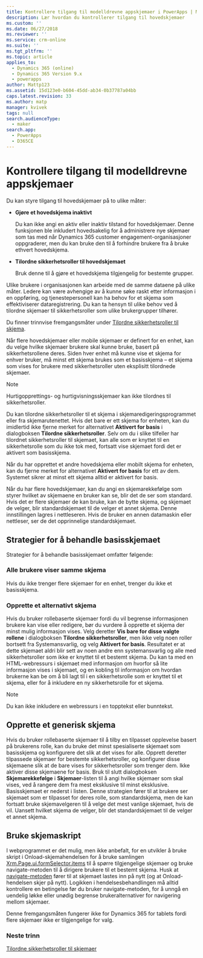 ```yaml
---
title: Kontrollere tilgang til modelldrevne appskjemaer i PowerApps | MicrosoftDocs
description: Lær hvordan du kontrollerer tilgang til hovedskjemaer
ms.custom: ''
ms.date: 06/27/2018
ms.reviewer: ''
ms.service: crm-online
ms.suite: ''
ms.tgt_pltfrm: ''
ms.topic: article
applies_to:
  - Dynamics 365 (online)
  - Dynamics 365 Version 9.x
  - powerapps
author: Mattp123
ms.assetid: 15d123e0-b604-45dd-ab34-0b37787a04bb
caps.latest.revision: 33
ms.author: matp
manager: kvivek
tags: null
search.audienceType:
  - maker
search.app:
  - PowerApps
  - D365CE
---
```

# <a name="control-access-to-model-driven-app-forms"></a>Kontrollere tilgang til modelldrevne appskjemaer

 Du kan styre tilgang til hovedskjemaer på to ulike måter:  
  
- **Gjøre et hovedskjema inaktivt**  
  
     Du kan ikke angi en aktiv eller inaktiv tilstand for hovedskjemaer. Denne funksjonen ble inkludert hovedsakelig for å administrere nye skjemaer som tas med når Dynamics 365 customer engagement-organisasjoner oppgraderer, men du kan bruke den til å forhindre brukere fra å bruke ethvert hovedskjema.   
  
- **Tilordne sikkerhetsroller til hovedskjemaet**  
  
     Bruk denne til å gjøre et hovedskjema tilgjengelig for bestemte grupper.  
  
 Ulike brukere i organisasjonen kan arbeide med de samme dataene på ulike måter. Ledere kan være avhengige av å kunne søke raskt etter informasjon i en oppføring, og tjenestepersonell kan ha behov for et skjema som effektiviserer dataregistrering. Du kan ta hensyn til ulike behov ved å tilordne skjemaer til sikkerhetsroller som ulike brukergrupper tilhører.  
  
 Du finner trinnvise fremgangsmåter under [Tilordne sikkerhetsroller til skjema](https://docs.microsoft.com/dynamics365/customer-engagement/admin/assign-security-roles-form).  
  
 Når flere hovedskjemaer eller mobile skjemaer er definert for en enhet, kan du velge hvilke skjemaer brukere skal kunne bruke, basert på sikkerhetsrollene deres. Siden hver enhet må kunne vise et skjema for enhver bruker, må minst ett skjema brukes som et basisskjema – et skjema som vises for brukere med sikkerhetsroller uten eksplisitt tilordnede skjemaer.  
  
> [!NOTE]
>  Hurtigopprettings- og hurtigvisningsskjemaer kan ikke tilordnes til sikkerhetsroller.  
  
 Du kan tilordne sikkerhetsroller til et skjema i skjemaredigeringsprogrammet eller fra skjemarutenettet. Hvis det bare er ett skjema for enheten, kan du imidlertid ikke fjerne merket for alternativet **Aktivert for basis** i dialogboksen **Tilordne sikkerhetsroller**. Selv om du i slike tilfeller har tilordnet sikkerhetsroller til skjemaet, kan alle som er knyttet til en sikkerhetsrolle som du ikke tok med, fortsatt vise skjemaet fordi det er aktivert som basisskjema.  
  
 Når du har opprettet et andre hovedskjema eller mobilt skjema for enheten, kan du fjerne merket for alternativet **Aktivert for basis** for ett av dem. Systemet sikrer at minst ett skjema alltid er aktivert for basis.  
  
 Når du har flere hovedskjemaer, kan du angi en skjemarekkefølge som styrer hvilket av skjemaene en bruker kan se, blir det de ser som standard. Hvis det er flere skjemaer de kan bruke, kan de bytte skjema, og skjemaet de velger, blir standardskjemaet til de velger et annet skjema. Denne innstillingen lagres i nettleseren. Hvis de bruker en annen datamaskin eller nettleser, ser de det opprinnelige standardskjemaet.  
  
## <a name="strategies-to-manage-the-fallback-form"></a>Strategier for å behandle basisskjemaet  
 Strategier for å behandle basisskjemaet omfatter følgende:  
  
<a name="BKMK_DoNotUseMultipleForms"></a>   
### <a name="all-users-view-the-same-form"></a>Alle brukere viser samme skjema  
 Hvis du ikke trenger flere skjemaer for en enhet, trenger du ikke et basisskjema.  
  
<a name="BKMK_Contingecyform"></a>   
### <a name="create-a-contingency-form"></a>Opprette et alternativt skjema  
 Hvis du bruker rollebaserte skjemaer fordi du vil begrense informasjonen brukere kan vise eller redigere, bør du vurdere å opprette et skjema der minst mulig informasjon vises. Velg deretter **Vis bare for disse valgte rollene** i dialogboksen **Tilordne sikkerhetsroller**, men ikke velg noen roller bortsett fra Systemansvarlig, og velg **Aktivert for basis**. Resultatet er at dette skjemaet aldri blir sett av noen andre enn systemansvarlig og alle med sikkerhetsroller som ikke er knyttet til et bestemt skjema. Du kan ta med en HTML-webressurs i skjemaet med informasjon om hvorfor så lite informasjon vises i skjemaet, og en kobling til informasjon om hvordan brukerne kan be om å bli lagt til i en sikkerhetsrolle som er knyttet til et skjema, eller for å inkludere en ny sikkerhetsrolle for et skjema.  
  
> [!NOTE]
>  Du kan ikke inkludere en webressurs i en topptekst eller bunntekst.  
  
<a name="BKMK_CreateGenericForm"></a>   
## <a name="create-a-generic-form"></a>Opprette et generisk skjema  
 Hvis du bruker rollebaserte skjemaer til å tilby en tilpasset opplevelse basert på brukerens rolle, kan du bruke det minst spesialiserte skjemaet som basisskjema og konfigurere det slik at det vises for alle. Opprett deretter tilpassede skjemaer for bestemte sikkerhetsroller, og konfigurer disse skjemaene slik at de bare vises for sikkerhetsroller som trenger dem. Ikke aktiver disse skjemaene for basis. Bruk til slutt dialogboksen **Skjemarekkefølge** i **Skjemaer**-listen til å angi hvilke skjemaer som skal vises, ved å rangere dem fra mest eksklusive til minst eksklusive. Basisskjemaet er nederst i listen. Denne strategien fører til at brukere ser skjemaet som er tilpasset for deres rolle, som standardskjema, men de kan fortsatt bruke skjemavelgeren til å velge det mest vanlige skjemaet, hvis de vil. Uansett hvilket skjema de velger, blir det standardskjemaet til de velger et annet skjema.  
  
<a name="BKMK_UseFormScripting"></a>   
## <a name="use-form-scripting"></a>Bruke skjemaskript  

 I webprogrammet er det mulig, men ikke anbefalt, for en utvikler å bruke skript i Onload-skjemahendelsen for å bruke samlingen [Xrm.Page.ui.formSelector.items](http://go.microsoft.com/fwlink/p/?LinkID=513300) til å spørre tilgjengelige skjemaer og bruke navigate-metoden til å dirigere brukere til et bestemt skjema. Husk at [navigate-metoden](http://go.microsoft.com/fwlink/p/?LinkID=513301) fører til at skjemaet lastes inn på nytt (og at Onload-hendelsen skjer på nytt). Logikken i hendelsesbehandlingen må alltid kontrollere en betingelse før du bruker navigate-metoden, for å unngå en uendelig løkke eller unødig begrense brukeralternativer for navigering mellom skjemaer.  
  
 Denne fremgangsmåten fungerer ikke for Dynamics 365 for tablets fordi flere skjemaer ikke er tilgjengelige for valg.  

### <a name="next-steps"></a>Neste trinn  

[Tilordne sikkerhetsroller til skjemaer](https://docs.microsoft.com/dynamics365/customer-engagement/admin/assign-security-roles-form)
